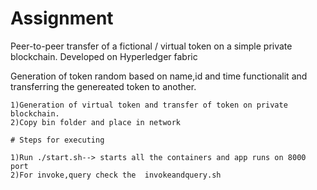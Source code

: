 # Assignment

Peer-to-peer transfer of a fictional / virtual token on a simple private blockchain.
Developed on Hyperledger fabric

Generation of token random based on name,id and time functionalit and transferring the genereated token to another.
```
1)Generation of virtual token and transfer of token on private blockchain.
2)Copy bin folder and place in network

# Steps for executing 

1)Run ./start.sh--> starts all the containers and app runs on 8000 port
2)For invoke,query check the  invokeandquery.sh
  
  

